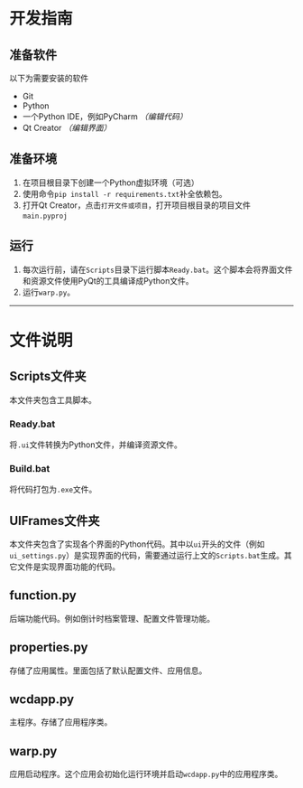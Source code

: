 # 开发指南

## 准备软件

以下为需要安装的软件

- Git
- Python
- 一个Python IDE，例如PyCharm _（编辑代码）_
- Qt Creator *（编辑界面）*

## 准备环境


1. 在项目根目录下创建一个Python虚拟环境（可选）
2. 使用命令`pip install -r requirements.txt`补全依赖包。
3. 打开Qt Creator，点击`打开文件或项目`，打开项目根目录的项目文件`main.pyproj`

## 运行
1. 每次运行前，请在`Scripts`目录下运行脚本`Ready.bat`。这个脚本会将界面文件和资源文件使用PyQt的工具编译成Python文件。
2. 运行`warp.py`。

------
# 文件说明
## Scripts文件夹
本文件夹包含工具脚本。
### Ready.bat
将`.ui`文件转换为Python文件，并编译资源文件。
### Build.bat
将代码打包为`.exe`文件。

## UIFrames文件夹
本文件夹包含了实现各个界面的Python代码。其中以`ui`开头的文件（例如`ui_settings.py`）是实现界面的代码，需要通过运行上文的`Scripts.bat`生成。其它文件是实现界面功能的代码。

## function.py
后端功能代码。例如倒计时档案管理、配置文件管理功能。

## properties.py
存储了应用属性。里面包括了默认配置文件、应用信息。

## wcdapp.py
主程序。存储了应用程序类。

## warp.py
应用启动程序。这个应用会初始化运行环境并启动`wcdapp.py`中的应用程序类。


